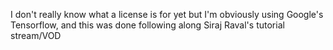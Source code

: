 I don't really know what a license is for yet but I'm obviously using Google's Tensorflow, and this was done following along Siraj Raval's tutorial stream/VOD
